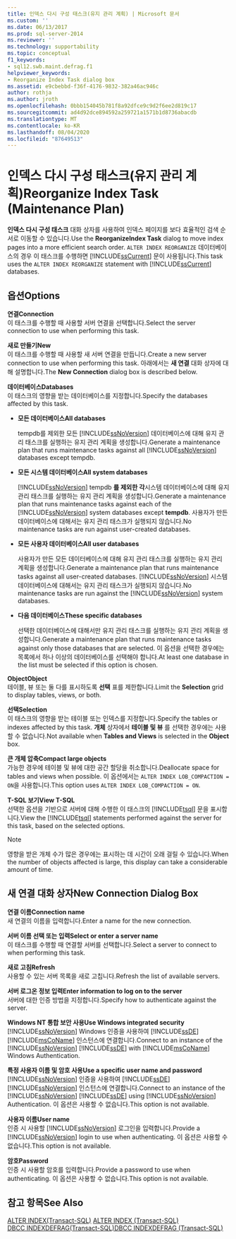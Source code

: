 ```yaml
---
title: 인덱스 다시 구성 태스크(유지 관리 계획) | Microsoft 문서
ms.custom: ''
ms.date: 06/13/2017
ms.prod: sql-server-2014
ms.reviewer: ''
ms.technology: supportability
ms.topic: conceptual
f1_keywords:
- sql12.swb.maint.defrag.f1
helpviewer_keywords:
- Reorganize Index Task dialog box
ms.assetid: e9cbebbd-f36f-4176-9832-382a46ac946c
author: rothja
ms.author: jroth
ms.openlocfilehash: 0bbb154045b781f8a92dfce9c9d2f6ee2d819c17
ms.sourcegitcommit: ad4d92dce894592a259721a1571b1d8736abacdb
ms.translationtype: MT
ms.contentlocale: ko-KR
ms.lasthandoff: 08/04/2020
ms.locfileid: "87649513"
---
```

# <a name="reorganize-index-task-maintenance-plan"></a><span data-ttu-id="72084-102">인덱스 다시 구성 태스크(유지 관리 계획)</span><span class="sxs-lookup"><span data-stu-id="72084-102">Reorganize Index Task (Maintenance Plan)</span></span>
  <span data-ttu-id="72084-103">**인덱스 다시 구성 태스크** 대화 상자를 사용하여 인덱스 페이지를 보다 효율적인 검색 순서로 이동할 수 있습니다.</span><span class="sxs-lookup"><span data-stu-id="72084-103">Use the **ReorganizeIndex Task** dialog to move index pages into a more efficient search order.</span></span> <span data-ttu-id="72084-104">`ALTER INDEX REORGANIZE` 데이터베이스의 경우 이 태스크를 수행하면 [!INCLUDE[ssCurrent](../../includes/sscurrent-md.md)] 문이 사용됩니다.</span><span class="sxs-lookup"><span data-stu-id="72084-104">This task uses the `ALTER INDEX REORGANIZE` statement with [!INCLUDE[ssCurrent](../../includes/sscurrent-md.md)] databases.</span></span>  
  
## <a name="options"></a><span data-ttu-id="72084-105">옵션</span><span class="sxs-lookup"><span data-stu-id="72084-105">Options</span></span>  
 <span data-ttu-id="72084-106">**연결**</span><span class="sxs-lookup"><span data-stu-id="72084-106">**Connection**</span></span>  
 <span data-ttu-id="72084-107">이 태스크를 수행할 때 사용할 서버 연결을 선택합니다.</span><span class="sxs-lookup"><span data-stu-id="72084-107">Select the server connection to use when performing this task.</span></span>  
  
 <span data-ttu-id="72084-108">**새로 만들기**</span><span class="sxs-lookup"><span data-stu-id="72084-108">**New**</span></span>  
 <span data-ttu-id="72084-109">이 태스크를 수행할 때 사용할 새 서버 연결을 만듭니다.</span><span class="sxs-lookup"><span data-stu-id="72084-109">Create a new server connection to use when performing this task.</span></span> <span data-ttu-id="72084-110">아래에서는 **새 연결** 대화 상자에 대해 설명합니다.</span><span class="sxs-lookup"><span data-stu-id="72084-110">The **New Connection** dialog box is described below.</span></span>  
  
 <span data-ttu-id="72084-111">**데이터베이스**</span><span class="sxs-lookup"><span data-stu-id="72084-111">**Databases**</span></span>  
 <span data-ttu-id="72084-112">이 태스크의 영향을 받는 데이터베이스를 지정합니다.</span><span class="sxs-lookup"><span data-stu-id="72084-112">Specify the databases affected by this task.</span></span>  
  
-   <span data-ttu-id="72084-113">**모든 데이터베이스**</span><span class="sxs-lookup"><span data-stu-id="72084-113">**All databases**</span></span>  
  
     <span data-ttu-id="72084-114">tempdb를 제외한 모든 [!INCLUDE[ssNoVersion](../../includes/ssnoversion-md.md)] 데이터베이스에 대해 유지 관리 태스크를 실행하는 유지 관리 계획을 생성합니다.</span><span class="sxs-lookup"><span data-stu-id="72084-114">Generate a maintenance plan that runs maintenance tasks against all [!INCLUDE[ssNoVersion](../../includes/ssnoversion-md.md)] databases except tempdb.</span></span>  
  
-   <span data-ttu-id="72084-115">**모든 시스템 데이터베이스**</span><span class="sxs-lookup"><span data-stu-id="72084-115">**All system databases**</span></span>  
  
     <span data-ttu-id="72084-116">[!INCLUDE[ssNoVersion](../../includes/ssnoversion-md.md)] tempdb **를 제외한 각**시스템 데이터베이스에 대해 유지 관리 태스크를 실행하는 유지 관리 계획을 생성합니다.</span><span class="sxs-lookup"><span data-stu-id="72084-116">Generate a maintenance plan that runs maintenance tasks against each of the [!INCLUDE[ssNoVersion](../../includes/ssnoversion-md.md)] system databases except **tempdb**.</span></span> <span data-ttu-id="72084-117">사용자가 만든 데이터베이스에 대해서는 유지 관리 태스크가 실행되지 않습니다.</span><span class="sxs-lookup"><span data-stu-id="72084-117">No maintenance tasks are run against user-created databases.</span></span>  
  
-   <span data-ttu-id="72084-118">**모든 사용자 데이터베이스**</span><span class="sxs-lookup"><span data-stu-id="72084-118">**All user databases**</span></span>  
  
     <span data-ttu-id="72084-119">사용자가 만든 모든 데이터베이스에 대해 유지 관리 태스크를 실행하는 유지 관리 계획을 생성합니다.</span><span class="sxs-lookup"><span data-stu-id="72084-119">Generate a maintenance plan that runs maintenance tasks against all user-created databases.</span></span> <span data-ttu-id="72084-120">[!INCLUDE[ssNoVersion](../../includes/ssnoversion-md.md)] 시스템 데이터베이스에 대해서는 유지 관리 태스크가 실행되지 않습니다.</span><span class="sxs-lookup"><span data-stu-id="72084-120">No maintenance tasks are run against the [!INCLUDE[ssNoVersion](../../includes/ssnoversion-md.md)] system databases.</span></span>  
  
-   <span data-ttu-id="72084-121">**다음 데이터베이스**</span><span class="sxs-lookup"><span data-stu-id="72084-121">**These specific databases**</span></span>  
  
     <span data-ttu-id="72084-122">선택한 데이터베이스에 대해서만 유지 관리 태스크를 실행하는 유지 관리 계획을 생성합니다.</span><span class="sxs-lookup"><span data-stu-id="72084-122">Generate a maintenance plan that runs maintenance tasks against only those databases that are selected.</span></span> <span data-ttu-id="72084-123">이 옵션을 선택한 경우에는 목록에서 하나 이상의 데이터베이스를 선택해야 합니다.</span><span class="sxs-lookup"><span data-stu-id="72084-123">At least one database in the list must be selected if this option is chosen.</span></span>  
  
 <span data-ttu-id="72084-124">**Object**</span><span class="sxs-lookup"><span data-stu-id="72084-124">**Object**</span></span>  
 <span data-ttu-id="72084-125">테이블, 뷰 또는 둘 다를 표시하도록 **선택** 표를 제한합니다.</span><span class="sxs-lookup"><span data-stu-id="72084-125">Limit the **Selection** grid to display tables, views, or both.</span></span>  
  
 <span data-ttu-id="72084-126">**선택**</span><span class="sxs-lookup"><span data-stu-id="72084-126">**Selection**</span></span>  
 <span data-ttu-id="72084-127">이 태스크의 영향을 받는 테이블 또는 인덱스를 지정합니다.</span><span class="sxs-lookup"><span data-stu-id="72084-127">Specify the tables or indexes affected by this task.</span></span> <span data-ttu-id="72084-128">**개체** 상자에서 **테이블 및 뷰** 를 선택한 경우에는 사용할 수 없습니다.</span><span class="sxs-lookup"><span data-stu-id="72084-128">Not available when **Tables and Views** is selected in the **Object** box.</span></span>  
  
 <span data-ttu-id="72084-129">**큰 개체 압축**</span><span class="sxs-lookup"><span data-stu-id="72084-129">**Compact large objects**</span></span>  
 <span data-ttu-id="72084-130">가능한 경우에 테이블 및 뷰에 대한 공간 할당을 취소합니다.</span><span class="sxs-lookup"><span data-stu-id="72084-130">Deallocate space for tables and views when possible.</span></span> <span data-ttu-id="72084-131">이 옵션에서는 `ALTER INDEX LOB_COMPACTION = ON`을 사용합니다.</span><span class="sxs-lookup"><span data-stu-id="72084-131">This option uses `ALTER INDEX LOB_COMPACTION = ON`.</span></span>  
  
 <span data-ttu-id="72084-132">**T-SQL 보기**</span><span class="sxs-lookup"><span data-stu-id="72084-132">**View T-SQL**</span></span>  
 <span data-ttu-id="72084-133">선택한 옵션을 기반으로 서버에 대해 수행한 이 태스크의 [!INCLUDE[tsql](../../includes/tsql-md.md)] 문을 표시합니다.</span><span class="sxs-lookup"><span data-stu-id="72084-133">View the [!INCLUDE[tsql](../../includes/tsql-md.md)] statements performed against the server for this task, based on the selected options.</span></span>  
  
> [!NOTE]  
>  <span data-ttu-id="72084-134">영향을 받은 개체 수가 많은 경우에는 표시하는 데 시간이 오래 걸릴 수 있습니다.</span><span class="sxs-lookup"><span data-stu-id="72084-134">When the number of objects affected is large, this display can take a considerable amount of time.</span></span>  
  
## <a name="new-connection-dialog-box"></a><span data-ttu-id="72084-135">새 연결 대화 상자</span><span class="sxs-lookup"><span data-stu-id="72084-135">New Connection Dialog Box</span></span>  
 <span data-ttu-id="72084-136">**연결 이름**</span><span class="sxs-lookup"><span data-stu-id="72084-136">**Connection name**</span></span>  
 <span data-ttu-id="72084-137">새 연결의 이름을 입력합니다.</span><span class="sxs-lookup"><span data-stu-id="72084-137">Enter a name for the new connection.</span></span>  
  
 <span data-ttu-id="72084-138">**서버 이름 선택 또는 입력**</span><span class="sxs-lookup"><span data-stu-id="72084-138">**Select or enter a server name**</span></span>  
 <span data-ttu-id="72084-139">이 태스크를 수행할 때 연결할 서버를 선택합니다.</span><span class="sxs-lookup"><span data-stu-id="72084-139">Select a server to connect to when performing this task.</span></span>  
  
 <span data-ttu-id="72084-140">**새로 고침**</span><span class="sxs-lookup"><span data-stu-id="72084-140">**Refresh**</span></span>  
 <span data-ttu-id="72084-141">사용할 수 있는 서버 목록을 새로 고칩니다.</span><span class="sxs-lookup"><span data-stu-id="72084-141">Refresh the list of available servers.</span></span>  
  
 <span data-ttu-id="72084-142">**서버 로그온 정보 입력**</span><span class="sxs-lookup"><span data-stu-id="72084-142">**Enter information to log on to the server**</span></span>  
 <span data-ttu-id="72084-143">서버에 대한 인증 방법을 지정합니다.</span><span class="sxs-lookup"><span data-stu-id="72084-143">Specify how to authenticate against the server.</span></span>  
  
 <span data-ttu-id="72084-144">**Windows NT 통합 보안 사용**</span><span class="sxs-lookup"><span data-stu-id="72084-144">**Use Windows integrated security**</span></span>  
 <span data-ttu-id="72084-145">[!INCLUDE[ssNoVersion](../../includes/ssnoversion-md.md)] Windows 인증을 사용하여 [!INCLUDE[ssDE](../../includes/ssde-md.md)] [!INCLUDE[msCoName](../../includes/msconame-md.md)] 인스턴스에 연결합니다.</span><span class="sxs-lookup"><span data-stu-id="72084-145">Connect to an instance of the [!INCLUDE[ssNoVersion](../../includes/ssnoversion-md.md)] [!INCLUDE[ssDE](../../includes/ssde-md.md)] with [!INCLUDE[msCoName](../../includes/msconame-md.md)] Windows Authentication.</span></span>  
  
 <span data-ttu-id="72084-146">**특정 사용자 이름 및 암호 사용**</span><span class="sxs-lookup"><span data-stu-id="72084-146">**Use a specific user name and password**</span></span>  
 <span data-ttu-id="72084-147">[!INCLUDE[ssNoVersion](../../includes/ssnoversion-md.md)] 인증을 사용하여 [!INCLUDE[ssDE](../../includes/ssde-md.md)] [!INCLUDE[ssNoVersion](../../includes/ssnoversion-md.md)] 인스턴스에 연결합니다.</span><span class="sxs-lookup"><span data-stu-id="72084-147">Connect to an instance of the [!INCLUDE[ssNoVersion](../../includes/ssnoversion-md.md)] [!INCLUDE[ssDE](../../includes/ssde-md.md)] using [!INCLUDE[ssNoVersion](../../includes/ssnoversion-md.md)] Authentication.</span></span> <span data-ttu-id="72084-148">이 옵션은 사용할 수 없습니다.</span><span class="sxs-lookup"><span data-stu-id="72084-148">This option is not available.</span></span>  
  
 <span data-ttu-id="72084-149">**사용자 이름**</span><span class="sxs-lookup"><span data-stu-id="72084-149">**User name**</span></span>  
 <span data-ttu-id="72084-150">인증 시 사용할 [!INCLUDE[ssNoVersion](../../includes/ssnoversion-md.md)] 로그인을 입력합니다.</span><span class="sxs-lookup"><span data-stu-id="72084-150">Provide a [!INCLUDE[ssNoVersion](../../includes/ssnoversion-md.md)] login to use when authenticating.</span></span> <span data-ttu-id="72084-151">이 옵션은 사용할 수 없습니다.</span><span class="sxs-lookup"><span data-stu-id="72084-151">This option is not available.</span></span>  
  
 <span data-ttu-id="72084-152">**암호**</span><span class="sxs-lookup"><span data-stu-id="72084-152">**Password**</span></span>  
 <span data-ttu-id="72084-153">인증 시 사용할 암호를 입력합니다.</span><span class="sxs-lookup"><span data-stu-id="72084-153">Provide a password to use when authenticating.</span></span> <span data-ttu-id="72084-154">이 옵션은 사용할 수 없습니다.</span><span class="sxs-lookup"><span data-stu-id="72084-154">This option is not available.</span></span>  
  
## <a name="see-also"></a><span data-ttu-id="72084-155">참고 항목</span><span class="sxs-lookup"><span data-stu-id="72084-155">See Also</span></span>  
 <span data-ttu-id="72084-156">[ALTER INDEX&#40;Transact-SQL&#41;](/sql/t-sql/statements/alter-index-transact-sql) </span><span class="sxs-lookup"><span data-stu-id="72084-156">[ALTER INDEX &#40;Transact-SQL&#41;](/sql/t-sql/statements/alter-index-transact-sql) </span></span>  
 [<span data-ttu-id="72084-157">DBCC INDEXDEFRAG&#40;Transact-SQL&#41;</span><span class="sxs-lookup"><span data-stu-id="72084-157">DBCC INDEXDEFRAG &#40;Transact-SQL&#41;</span></span>](/sql/t-sql/database-console-commands/dbcc-indexdefrag-transact-sql)  
  
  
